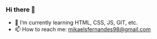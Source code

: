 ### Hi there 👋


- 🌱 I’m currently learning HTML, CSS, JS, GIT, etc.
- 📫 How to reach me: mikaelsfernandes98@gmail.com
